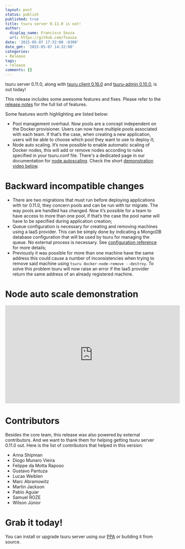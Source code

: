 ```yaml
---
layout: post
status: publish
published: true
title: tsuru server 0.11.0 is out!
author:
  display_name: Francisco Souza
  url: https://github.com/fsouza
date: '2015-05-07 17:32:00 -0300'
date_gmt: '2015-05-07 14:32:00'
categories:
- Release
tags:
- release
comments: []
---
```


tsuru server 0.11.0, along with [tsuru client 0.16.0](https://github.com/tsuru/tsuru-client/releases/tag/0.16.0) and [tsuru-admin 0.10.0](https://github.com/tsuru/tsuru-admin/releases/tag/0.10.0), is out today!

This release includes some awesome features and fixes. Please refer to the [release notes](http://docs.tsuru.io/en/stable/releases/tsr/0.11.0.html) for the full list of features.

Some features worth highlighting are listed below:

* Pool management overhaul. Now pools are a concept independent on the Docker provisioner. Users can now have multiple pools associated with each team. If that’s the case, when creating a new application, users will be able to choose which pool they want to use to deploy it;
* Node auto scaling. It’s now possible to enable automatic scaling of Docker nodes, this will add or remove nodes according to rules specified in your tsuru.conf file. There's a dedicated page in our documentation for [node autoscaling](http://docs.tsuru.io/en/stable/advanced_topics/node_scaling.html). Check the short [demonstration video below](#node-auto-scale-demonstration).

Backward incompatible changes
=============================

* There are two migrations that must run before deploying applications with tsr 0.11.0, they concern pools and can be run with tsr migrate. The way pools are handled has changed. Now it’s possible for a team to have access to more than one pool, if that’s the case the pool name will have to be specified during application creation;
* Queue configuration is necessary for creating and removing machines using a IaaS provider. This can be simply done by indicating a MongoDB database configuration that will be used by tsuru for managing the queue. No external process is necessary. See [configuration reference](http://docs.tsuru.io/en/stable/reference/config.html#config-queue) for more details;
* Previously it was possible for more than one machine have the same address this could cause a number of inconsistencies when trying to remove said machine using ``tsuru docker-node-remove --destroy``. To solve this problem tsuru will now raise an error if the IaaS provider return the same address of an already registered machine.

Node auto scale demonstration
=============================

<iframe width="560" height="315" src="https://www.youtube.com/embed/l6FOOnxLLiQ" frameborder="0" allowfullscreen></iframe>

Contributors
============

Besides the core team, this release was also powered by external contributors.  And we want to thank them for helping getting tsuru server 0.11.0 out. Here is the list of contributors that helped in this version:

- Anna Shipman
- Diogo Munaro Vieira
- Felippe da Motta Raposo
- Gustavo Pantuza
- Lucas Weiblen
- Marc Abramowitz
- Martin Jackson
- Pablo Aguiar
- Samuel ROZE
- Wilson Júnior

Grab it today!
==============

You can install or upgrade tsuru server using our [PPA](http://docs.tsuru.io/en/stable/installing/api.html#adding-repositories) or building it from source.
